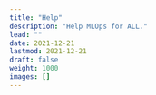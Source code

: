 ```yaml
---
title: "Help"
description: "Help MLOps for ALL."
lead: ""
date: 2021-12-21
lastmod: 2021-12-21
draft: false
weight: 1000
images: []
---
```


